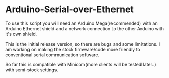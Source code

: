 # Arduino-Serial-over-Ethernet

To use this script you will need an Arduino Mega(recommended) with an Arduino Ethernet shield and a network connection to the other Arduino with it's own shield.

This is the initial release version, so there are bugs and some limitations.
I am working on making the stock firmware/code more friendly to conventional serial communication software.

So far this is compatible with Minicom(more clients will be tested later..) with semi-stock settings.

